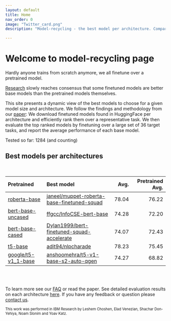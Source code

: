 ```yaml
---
layout: default
title: Home
nav_order: 0
image: "Twitter_card.png"
description: "Model-recycling - the best model per architecture. Comparing finetuned models from HF, as base models for future finetune on texts. "

---
```

# Welcome to model-recycling page

Hardly anyone trains from scratch anymore, we all finetune over a pretrained model. 

[Research](https://arxiv.org/abs/2211.00107) slowly reaches consensus that some finetuned models are better base models than the pretrained models
themselves.

This site presents a dynamic view of the best models to choose for a given model size and architecture.
We follow the findings and methodology from our [paper](https://arxiv.org/abs/2211.00107):
We download finetuned models found in HuggingFace per architecture and efficiently rank them over a representative task.
We then evaluate the top ranked models by finetuning over a large set of 36 target tasks, and report the average
performance of each base model.

Tested so far: 1284 (and counting)
## Best models per architectures
<br>

| Pretrained                                                       | Best model                                                                                                                                                                                                                                                                                                                                                                                                                                                                                                                                                                                                                                                                                                                                  |   Avg. |   Pretrained Avg. |
|:-----------------------------------------------------------------|:--------------------------------------------------------------------------------------------------------------------------------------------------------------------------------------------------------------------------------------------------------------------------------------------------------------------------------------------------------------------------------------------------------------------------------------------------------------------------------------------------------------------------------------------------------------------------------------------------------------------------------------------------------------------------------------------------------------------------------------------|-------:|------------------:|
| [roberta-base](roberta-base_pretrain_scores_table)               | [janeel/muppet-roberta-base-finetuned-squad](model_gain_chart?avg=1.81&mnli_lp=nan&20_newsgroup=-0.39&ag_news=-0.10&amazon_reviews_multi=0.58&anli=3.25&boolq=3.69&cb=14.38&cola=-1.65&copa=13.30&dbpedia=0.47&esnli=0.34&financial_phrasebank=0.49&imdb=0.22&isear=0.48&mnli=-0.43&mrpc=1.59&multirc=3.04&poem_sentiment=3.56&qnli=0.29&qqp=0.29&rotten_tomatoes=2.29&rte=11.35&sst2=1.87&sst_5bins=1.47&stsb=1.38&trec_coarse=-0.11&trec_fine=2.84&tweet_ev_emoji=0.16&tweet_ev_emotion=0.37&tweet_ev_hate=1.48&tweet_ev_irony=8.54&tweet_ev_offensive=0.33&tweet_ev_sentiment=0.82&wic=4.74&wnli=-15.35&wsc=0.19&yahoo_answers=-0.47&model_name=janeel%2Fmuppet-roberta-base-finetuned-squad&base_name=roberta-base)                     |  78.04 |             76.22 |
| [bert-base-uncased](bert-base-uncased_pretrain_scores_table)     | [ffgcc/InfoCSE-bert-base](model_gain_chart?avg=2.08&mnli_lp=nan&20_newsgroup=-0.67&ag_news=-0.26&amazon_reviews_multi=0.42&anli=1.27&boolq=2.36&cb=7.05&cola=2.16&copa=11.55&dbpedia=-1.00&esnli=0.59&financial_phrasebank=15.07&imdb=-0.70&isear=2.70&mnli=0.60&mrpc=2.08&multirc=-1.37&poem_sentiment=8.32&qnli=1.26&qqp=0.40&rotten_tomatoes=0.98&rte=1.75&sst2=0.57&sst_5bins=1.46&stsb=1.12&trec_coarse=1.14&trec_fine=8.87&tweet_ev_emoji=0.81&tweet_ev_emotion=1.23&tweet_ev_hate=1.25&tweet_ev_irony=-2.33&tweet_ev_offensive=-0.02&tweet_ev_sentiment=1.02&wic=3.68&wnli=0.14&wsc=1.35&yahoo_answers=-0.12&model_name=ffgcc%2FInfoCSE-bert-base&base_name=bert-base-uncased)                                                       |  74.28 |             72.20 |
| [bert-base-cased](bert-base-cased_pretrain_scores_table)         | [Dylan1999/bert-finetuned-squad-accelerate](model_gain_chart?avg=1.64&mnli_lp=nan&20_newsgroup=-0.03&ag_news=0.07&amazon_reviews_multi=0.33&anli=0.37&boolq=2.77&cb=11.52&cola=-1.79&copa=2.85&dbpedia=0.80&esnli=-0.01&financial_phrasebank=11.64&imdb=-0.10&isear=1.43&mnli=-0.12&mrpc=3.35&multirc=-1.18&poem_sentiment=5.38&qnli=1.02&qqp=-1.04&rotten_tomatoes=0.26&rte=5.23&sst2=0.48&sst_5bins=-1.36&stsb=1.51&trec_coarse=-0.23&trec_fine=9.62&tweet_ev_emoji=-0.03&tweet_ev_emotion=0.54&tweet_ev_hate=1.57&tweet_ev_irony=3.04&tweet_ev_offensive=-0.06&tweet_ev_sentiment=-1.45&wic=-1.30&wnli=2.61&wsc=1.54&yahoo_answers=-0.09&model_name=Dylan1999%2Fbert-finetuned-squad-accelerate&base_name=bert-base-cased)               |  74.07 |             72.43 |
| [t5-base](t5-base_pretrain_scores_table)                         | [adit94/nlpcharade](model_gain_chart?avg=2.78&mnli_lp=nan&20_newsgroup=-29.01&ag_news=2.38&amazon_reviews_multi=4.40&anli=1.58&boolq=10.84&cb=-8.92&cola=-2.62&copa=39.82&dbpedia=12.81&esnli=0.60&financial_phrasebank=1.31&imdb=-10.84&isear=26.32&mnli=8.64&mrpc=3.06&multirc=12.08&poem_sentiment=-29.04&qnli=-34.05&qqp=1.74&rotten_tomatoes=-36.72&rte=16.64&sst2=-9.88&sst_5bins=18.68&stsb=-5.99&trec_coarse=-30.77&trec_fine=-0.01&tweet_ev_emoji=47.56&tweet_ev_emotion=10.81&tweet_ev_hate=21.50&tweet_ev_irony=10.21&tweet_ev_offensive=-13.09&tweet_ev_sentiment=16.40&wic=4.61&wnli=0.99&wsc=17.17&yahoo_answers=21.01&model_name=adit94%2Fnlpcharade&base_name=t5-base)                                                      |  78.23 |             75.45 |
| [google/t5-v1_1-base](google/t5-v1_1-base_pretrain_scores_table) | [anshoomehra/t5-v1-base-s2-auto-qgen](model_gain_chart?avg=5.45&mnli_lp=nan&20_newsgroup=5.49&ag_news=-11.81&amazon_reviews_multi=15.19&anli=10.03&boolq=-11.57&cb=5.49&cola=5.56&copa=22.96&dbpedia=12.89&esnli=-37.49&financial_phrasebank=3.23&imdb=-47.51&isear=20.54&mnli=16.05&mrpc=17.36&multirc=32.56&poem_sentiment=-1.82&qnli=-19.70&qqp=3.97&rotten_tomatoes=-7.58&rte=-4.24&sst2=-18.97&sst_5bins=1.35&stsb=2.16&trec_coarse=-0.59&trec_fine=-27.59&tweet_ev_emoji=53.16&tweet_ev_emotion=15.95&tweet_ev_hate=4.82&tweet_ev_irony=22.39&tweet_ev_offensive=-12.64&tweet_ev_sentiment=16.74&wic=14.89&wnli=43.11&wsc=23.38&yahoo_answers=28.34&model_name=anshoomehra%2Ft5-v1-base-s2-auto-qgen&base_name=google%2Ft5-v1_1-base) |  74.27 |             68.82 |

<br>
<br>

To learn more see our [FAQ](faq) or read the paper. See detailed evaluation results on each architecture [here](Rankings).
If you have any feedback or question please [contact us](contact_us).

<span style="font-size:0.8em;">This work was performed in IBM Research by Leshem Choshen, Elad Venezian, Shachar Don-Yehiya, Noam Slonim and Yoav Katz.</span>
